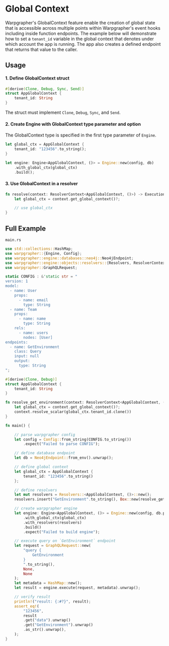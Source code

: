 # Global Context

Warpgrapher's GlobalContext feature enable the creation of global state that is accessible across multiple points within Warpgrapher's event hooks including inside function endpoints. The example below will demonstrate how to set a `tenant_id` variable in the global context that denotes under which account the app is running. The app also creates a defined endpoint that returns that value to the caller.

## Usage

#### 1. Define GlobalContext struct

```rust
#[derive(Clone, Debug, Sync, Send)]
struct AppGlobalContext {
    tenant_id: String
}
```

The struct must implement `Clone`, `Debug`, `Sync`, and `Send`.

#### 2. Create Engine with GlobalContext type parameter and option

The GlobalContext type is specified in the first type parameter of `Engine`. 

```rust
let global_ctx = AppGlobalContext {
    tenant_id: "123456".to_string();
}

let engine: Engine<AppGlobalContext, ()> = Engine::new(config, db)
    .with_global_ctx(global_ctx)
    .build();
```


#### 3. Use GlobalContext in a resolver

```rust
fn resolve(context: ResolverContext<AppGlobalContext, ()>) -> ExecutionResult {
    let global_ctx = context.get_global_context()?;

    // use global_ctx
}
```

## Full Example

`main.rs`

```rust
use std::collections::HashMap;
use warpgrapher::{Engine, Config};
use warpgrapher::engine::databases::neo4j::Neo4jEndpoint;
use warpgrapher::engine::objects::resolvers::{Resolvers, ResolverContext, ExecutionResult};
use warpgrapher::GraphQLRequest;

static CONFIG : &'static str = "
version: 1
model:
  - name: User
    props:
      - name: email
        type: String
  - name: Team
    props:
      - name: name
        type: String
    rels:
      - name: users
        nodes: [User]
endpoints:
  - name: GetEnvironment
    class: Query
    input: null
    output: 
      type: String
";

#[derive(Clone, Debug)]
struct AppGlobalContext {
    tenant_id: String
}

fn resolve_get_environment(context: ResolverContext<AppGlobalContext, ()>) -> ExecutionResult {
    let global_ctx = context.get_global_context()?;
    context.resolve_scalar(global_ctx.tenant_id.clone())
}

fn main() {

    // parse warpgrapher config
    let config = Config::from_string(CONFIG.to_string())
        .expect("Failed to parse CONFIG");

    // define database endpoint
    let db = Neo4jEndpoint::from_env().unwrap();

    // define global context
    let global_ctx = AppGlobalContext {
        tenant_id: "123456".to_string()
    };

    // define resolvers
    let mut resolvers = Resolvers::<AppGlobalContext, ()>::new();
    resolvers.insert("GetEnvironment".to_string(), Box::new(resolve_get_environment));

    // create warpgrapher engine
    let engine: Engine<AppGlobalContext, ()> = Engine::new(config, db.pool().unwrap())
        .with_global_ctx(global_ctx)
        .with_resolvers(resolvers)
        .build()
        .expect("Failed to build engine");

    // execute query on `GetEnvironment` endpoint
    let request = GraphQLRequest::new(
        "query {
            GetEnvironment
        }
        ".to_string(),
        None,
        None
    );
    let metadata = HashMap::new();
    let result = engine.execute(request, metadata).unwrap();

    // verify result
    println!("result: {:#?}", result);
    assert_eq!(
        "123456",
        result
        .get("data").unwrap()
        .get("GetEnvironment").unwrap()
        .as_str().unwrap(),
    );
}
```
